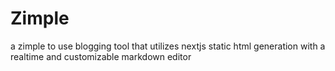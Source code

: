 # Zimple
a zimple to use blogging tool that utilizes nextjs static html generation with a realtime and customizable markdown editor